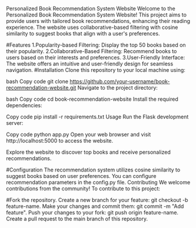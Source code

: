 Personalized Book Recommendation System Website
Welcome to the Personalized Book Recommendation System Website! This project aims to provide users with tailored book recommendations, enhancing their reading experience. The website uses collaborative-based filtering with cosine similarity to suggest books that align with a user's preferences.

#Features
1.Popularity-based Filtering: Display the top 50 books based on their popularity.
2.Collaborative-Based Filtering: Recommend books to users based on their interests and preferences.
3.User-Friendly Interface: The website offers an intuitive and user-friendly design for seamless navigation.
#Installation
Clone this repository to your local machine using:

bash
Copy code
git clone https://github.com/your-username/book-recommendation-website.git
Navigate to the project directory:

bash
Copy code
cd book-recommendation-website
Install the required dependencies:

Copy code
pip install -r requirements.txt
Usage
Run the Flask development server:

Copy code
python app.py
Open your web browser and visit http://localhost:5000 to access the website.

Explore the website to discover top books and receive personalized recommendations.

#Configuration
The recommendation system utilizes cosine similarity to suggest books based on user preferences.
You can configure recommendation parameters in the config.py file.
Contributing
We welcome contributions from the community! To contribute to this project:

#Fork the repository.
Create a new branch for your feature: git checkout -b feature-name.
Make your changes and commit them: git commit -m "Add feature".
Push your changes to your fork: git push origin feature-name.
Create a pull request to the main branch of this repository.

